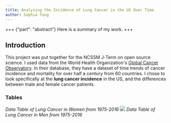 ```yaml
---
title: Analyzing the Incidence of Lung Cancer in the US Over Time
author: Sophia Tang
---
```


+++ {"part": "abstract"}
Here is a summary of my work.
+++

## Introduction
This project was put together for the NCSSM J-Term on open source science. I used data from the World Health Organization's [Global Cancer Observatory](https://gco.iarc.fr/). In their database, they have a dataset of time trends of cancer incidence and mortality for over half a century from 60 countries. I chose to look specifically at the **lung cancer incidence** in the US, and the differences between male and female cancer patients. 
### Tables
*Data Table of Lung Cancer in Women from 1975-2016*
![](#femalescruderate)
*Data Table of Lung Cancer in Men from 1975-2016*
[](#malescr)

